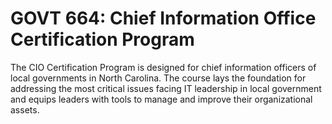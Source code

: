 # GOVT 664: Chief Information Office Certification Program

The CIO Certification Program is designed for chief information officers of local governments in North Carolina. The course lays the foundation for addressing the most critical issues facing IT leadership in local government and equips leaders with tools to manage and improve their organizational assets.